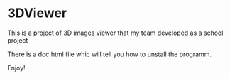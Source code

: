 # 3DViewer
This is a project of 3D images viewer that my team developed as a school project

There is a doc.html file whic will tell you how to unstall the programm.

Enjoy!

